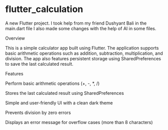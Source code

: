 # flutter_calculation

A new Flutter project.
I took help from my friend Dushyant Bali in the main.dart file I also made some changes with the help of AI in some files.

Overview

This is a simple calculator app built using Flutter. The application supports basic arithmetic operations such as addition, subtraction, multiplication, and division. The app also features persistent storage using SharedPreferences to save the last calculated result.

Features

Perform basic arithmetic operations (+, -, *, /)

Stores the last calculated result using SharedPreferences

Simple and user-friendly UI with a clean dark theme

Prevents division by zero errors

Displays an error message for overflow cases (more than 8 characters)
